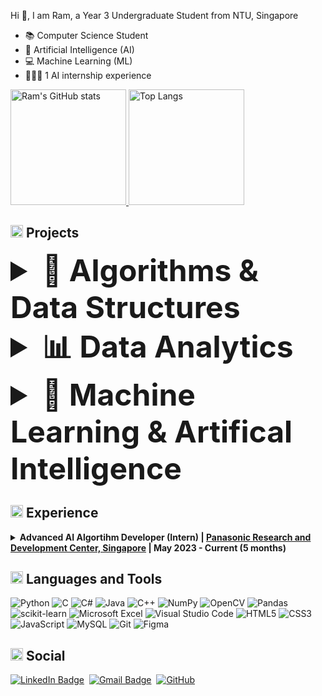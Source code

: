 Hi 👋,  I am Ram, a Year 3 Undergraduate Student from NTU, Singapore
- 📚 Computer Science Student
- 🤖 Artificial Intelligence (AI)
- 💻 Machine Learning (ML)
- 👨🏻‍💻 1 AI internship experience

<!---
r4mp4g3r/r4mp4g3r is a ✨ special ✨ repository because its `README.md` (this file) appears on your GitHub profile.
You can click the Preview link to take a look at your changes.
--->

[<img src="https://github-readme-stats.vercel.app/api?username=r4mp4g3r&count_private=true&show_icons=true&include_all_commits=true&role=OWNER,ORGANIZATION_MEMBER,COLLABORATOR" alt="Ram's GitHub stats" height="185px" /> <img src="https://github-readme-stats-one-bice.vercel.app/api/top-langs/?username=r4mp4g3r&layout=compact&langs_count=8&role=OWNER,COLLABORATOR&hide=jupyter%20notebook" alt="Top Langs" height="185px" />](https://github.com/r4mp4g3r#gh-light-mode-only)


## <img src="https://user-images.githubusercontent.com/59118459/169634505-a0855753-58ab-4367-96a7-4976041e21f6.gif" alt="nkoRave" width="20px" height="20px"/> Projects

<details>
  <summary style="font-size: 3rem; font-weight: bold">🧠 Algorithms & Data Structures </summary>
</details>

<details>
  <summary style="font-size: 3rem; font-weight: bold">📊 Data Analytics </summary>
  <ul>
  <li><a href="https://github.com/r4mp4g3r/Brain_Tumor_Detection" alt="TumourDiagnosis">r4mp4g3r/Brain_Tumor_Detection</a>: Based on the Tumours Dataset, one can diagnose if a person has Brain cancer with a 98% accuracy</li>
 </ul>
</details>

<details>
  <summary style="font-size: 3rem; font-weight: bold">🤖 Machine Learning & Artifical Intelligence</summary>
  <ul>
    <li><a href= "https://github.com/r4mp4g3r/babygenic" alt="Babygenic">r4mp4g3r/BabyGenic</a>: Helped with training the model that converts real-life images into baby photos using AI. Helped with redesigning the UI</li>
    <li><a href="https://github.com/r4mp4g3r/TextSummariser" alt="TextSummariser">r4mp4g3r/TextSummariser</a>: Created a simple code that uses BART tokenizer to read through a given input text and it outputs a summary of it. Bart uses a standard seq2seq/machine translation architecture with a bidirectional encoder (like BERT) and a left-to-right decoder (like GPT).
  </ul>
</details>

## <img src="https://user-images.githubusercontent.com/59118459/169634429-3f826467-8740-42d8-ab8b-1857cd405fd9.gif" alt="BugcatWork" width="20px" height="20px"/> Experience


<details>
  <summary><b> Advanced AI Algortihm Developer (Intern) | <a href="https://research.sg.panasonic.com" target="_blank">Panasonic Research and Development Center, Singapore</a> | May 2023 - Current (5 months) </b></summary>
  <dl>
   <br/>
   
      📚 𝗧𝗲𝗰𝗵 𝗦𝘁𝗮𝗰𝗸:
      - Python, C, C++, html, JavaScript
      
  </dl>
</details>

## <img src="https://user-images.githubusercontent.com/59118459/169634580-cf0d3886-3703-4ab7-8b28-f4aa869541a2.gif" alt="BunnyStudyRead" width="20px" height="20px"/> Languages and Tools

![Python](https://img.shields.io/badge/Python-3670A0?style=flat-square&logo=python&logoColor=ffdd54)
![C](https://img.shields.io/badge/C-%2300599C.svg?style=flat-square&logo=c&logoColor=white)
![C#](https://img.shields.io/badge/C%23-%23239120.svg?style=flat-square&logo=c-sharp&logoColor=white)
![Java](https://img.shields.io/badge/Java-%23ED8B00.svg?style=flat-square&logo=java&logoColor=white)
![C++](https://img.shields.io/badge/C++-%2300599C.svg?style=flat-square&logo=c%2B%2B&logoColor=white)
![NumPy](https://img.shields.io/badge/numpy-%23013243.svg?style=flat-square&logo=numpy&logoColor=white)
![OpenCV](https://img.shields.io/badge/opencv-%23white.svg?style=flat-square&logo=opencv&logoColor=white)
![Pandas](https://img.shields.io/badge/pandas-%23150458.svg?style=flat-square&logo=pandas&logoColor=white)
![scikit-learn](https://img.shields.io/badge/scikit--learn-%23F7931E.svg?style=flat-square&logo=scikit-learn&logoColor=white)
![Microsoft Excel](https://img.shields.io/badge/Microsoft_Excel-217346?style=flat-square&logo=microsoft-excel&logoColor=white)
![Visual Studio Code](https://img.shields.io/badge/Visual%20Studio%20Code-0078d7.svg?style=flat-square&logo=visual-studio-code&logoColor=white)
![HTML5](https://img.shields.io/badge/-HTML5-%23E34F26.svg?style=flat-square&logo=html5&logoColor=white)
![CSS3](https://img.shields.io/badge/-CSS3-%231572B6.svg?style=flat-square&logo=css3&logoColor=white)
![JavaScript](https://img.shields.io/badge/-JavaScript-%23F7DF1C?style=flat-square&logo=javascript&logoColor=000000&labelColor=%23F7DF1C&color=%23FFCE5A)
![MySQL](https://img.shields.io/badge/MySQL-5ac4f2?style=flat-square&logo=mysql&logoColor=darkblue)
![Git](https://img.shields.io/badge/-Git-%23F05033.svg?style=flat-square&logo=git&logoColor=white)
![Figma](https://img.shields.io/badge/-Figma-%23F24E1E.svg?style=flat-square&logo=figma&logoColor=white)


## <img src="https://user-images.githubusercontent.com/59118459/193049628-b56bba85-b2da-4d04-8bd1-7f79ea015feb.gif" alt="mewheart" width="20px" height="20px" /> Social

[![LinkedIn Badge](https://img.shields.io/badge/-Pachigulla_Ramtej-blue?style=flat-square&logo=Linkedin&logoColor=white&link=https://www.linkedin.com/in/pachigulla-ramtej/)](https://www.linkedin.com/in/pachigulla-ramtej/)&nbsp;
[![Gmail Badge](https://img.shields.io/badge/-RAMTEJ001@e.ntu.edu.sg-blue?style=flat-square&logo=microsoftoutlook&logoColor=white)](mailto:RAMTEJ001@e.ntu.edu.sg)&nbsp;
[![GitHub](https://img.shields.io/github/followers/r4mp4g3r?style=social&label=Follow)](https://github.com/r4mp4g3r)


</p>
